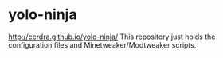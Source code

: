 # yolo-ninja
http://cerdra.github.io/yolo-ninja/
This repository just holds the configuration files and Minetweaker/Modtweaker scripts.
